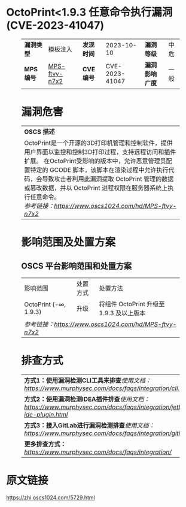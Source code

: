 # OctoPrint<1.9.3 任意命令执行漏洞 (CVE-2023-41047)
<figure class="wp-block-table">
    <table>
        <tbody>
        <tr>
            <td><strong>漏洞类型</strong></td>
            <td>模板注入</td>
            <td><strong>发现时间</strong></td>
            <td>2023-10-10</td>
            <td><strong>漏洞等级</strong></td>
            <td>中危</td>
        </tr>
        <tr>
            <td><strong>MPS编号</strong></td>
            <td><a href="https://www.oscs1024.com/hd/MPS-ftvy-n7x2">MPS-ftvy-n7x2</a></td>
            <td><strong>CVE编号</strong></td>
            <td>CVE-2023-41047</td>
            <td><strong>漏洞影响广度</strong></td>
            <td>一般</td>
        </tr>
        </tbody>
    </table>
</figure>


<figure class="wp-block-table">
    <h1 class="wp-block-heading">漏洞危害</h1>
    <table>
        <tbody>
        <tr>
            <td><strong>OSCS 描述</strong></td>
        </tr>
        <tr>
            <td>OctoPrint是一个开源的3D打印机管理和控制软件，提供用户界面以监控和控制3D打印过程，支持远程访问和插件扩展。
在OctoPrint受影响的版本中，允许恶意管理员配置特定的 GCODE 脚本，该脚本在渲染过程中允许执行代码，会导致攻击者利用此漏洞提取 OctoPrint 管理的数据或篡改数据，并以 OctoPrint 进程权限在服务器系统上执行任意命令。<br><em>参考链接：<a
                    href="https://www.oscs1024.com/hd/MPS-ftvy-n7x2">https://www.oscs1024.com/hd/MPS-ftvy-n7x2</a></em>
            </td>
        </tr>
        </tbody>
    </table>
</figure>


<figure class="wp-block-table alignleft">
    <h1 class="wp-block-heading">影响范围及处置方案</h1>
    <h2 class="wp-block-heading"><strong>OSCS</strong> <strong>平台影响范围和处置方案</strong></h2>
    <table>
        <tbody>
        <tr>
            <td>影响范围</td>
            <td>处置方式</td>
            <td>处置方法</td>
        </tr>
        <tr><td rowspan="1">OctoPrint (-∞, 1.9.3)</td><td>升级</td><td>将组件 OctoPrint 升级至 1.9.3 及以上版本</td></tr>
        <tr>
            <td colspan="3"><em>参考链接：</em><em><a
                    href="https://www.oscs1024.com/hd/MPS-ftvy-n7x2">https://www.oscs1024.com/hd/MPS-ftvy-n7x2</a></em></td>
        </tr>
        </tbody>
    </table>
</figure>


<figure class="wp-block-table">
    <h1 class="wp-block-heading">排查方式</h1>
    <table>
        <tbody>
        <tr>
            <td><strong>方式1：使用漏洞检测CLI工具来排查</strong><em>使用文档：<a
                    href="https://www.murphysec.com/docs/faqs/integration/cli.html">https://www.murphysec.com/docs/faqs/integration/cli.html</a></em>
            </td>
        </tr>
        <tr>
            <td><strong>方式2：使用漏洞检测IDEA插件排查</strong><em>使用文档：<a
                    href="https://www.murphysec.com/docs/faqs/integration/jetbrains-ide-plugin.html">https://www.murphysec.com/docs/faqs/integration/jetbrains-ide-plugin.html</a></em>
            </td>
        </tr>
        <tr>
            <td><strong>方式3：接入GitLab进行漏洞检测排查</strong><em>使用文档：<a
                    href="https://www.murphysec.com/docs/faqs/integration/gitlab.html">https://www.murphysec.com/docs/faqs/integration/gitlab.html</a></em>
            </td>
        </tr>
        <tr>
            <td><strong>更多排查方式：</strong><em><a
                    href="https://www.murphysec.com/docs/faqs/integration/">https://www.murphysec.com/docs/faqs/integration/</a></em>
            </td>
        </tr>
        </tbody>
    </table>
</figure>
<h1>原文链接</h1>
<p><a href="https://zhi.oscs1024.com/5729.html">https://zhi.oscs1024.com/5729.html</a></p>